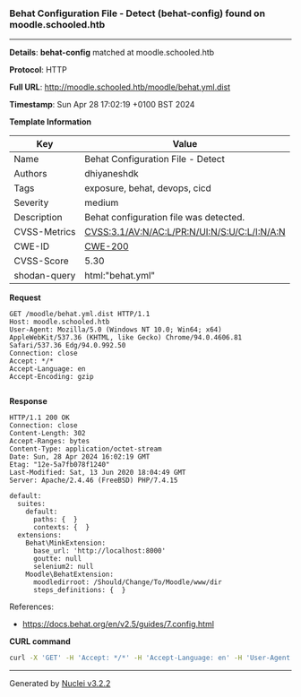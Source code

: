 ### Behat Configuration File  - Detect (behat-config) found on moodle.schooled.htb

----
**Details**: **behat-config** matched at moodle.schooled.htb

**Protocol**: HTTP

**Full URL**: http://moodle.schooled.htb/moodle/behat.yml.dist

**Timestamp**: Sun Apr 28 17:02:19 +0100 BST 2024

**Template Information**

| Key | Value |
| --- | --- |
| Name | Behat Configuration File  - Detect |
| Authors | dhiyaneshdk |
| Tags | exposure, behat, devops, cicd |
| Severity | medium |
| Description | Behat configuration file was detected. |
| CVSS-Metrics | [CVSS:3.1/AV:N/AC:L/PR:N/UI:N/S:U/C:L/I:N/A:N](https://www.first.org/cvss/calculator/3.1#CVSS:3.1/AV:N/AC:L/PR:N/UI:N/S:U/C:L/I:N/A:N) |
| CWE-ID | [CWE-200](https://cwe.mitre.org/data/definitions/200.html) |
| CVSS-Score | 5.30 |
| shodan-query | html:"behat.yml" |

**Request**
```http
GET /moodle/behat.yml.dist HTTP/1.1
Host: moodle.schooled.htb
User-Agent: Mozilla/5.0 (Windows NT 10.0; Win64; x64) AppleWebKit/537.36 (KHTML, like Gecko) Chrome/94.0.4606.81 Safari/537.36 Edg/94.0.992.50
Connection: close
Accept: */*
Accept-Language: en
Accept-Encoding: gzip


```

**Response**
```http
HTTP/1.1 200 OK
Connection: close
Content-Length: 302
Accept-Ranges: bytes
Content-Type: application/octet-stream
Date: Sun, 28 Apr 2024 16:02:19 GMT
Etag: "12e-5a7fb078f1240"
Last-Modified: Sat, 13 Jun 2020 18:04:49 GMT
Server: Apache/2.4.46 (FreeBSD) PHP/7.4.15

default:
  suites:
    default:
      paths: {  }
      contexts: {  }
  extensions:
    Behat\MinkExtension:
      base_url: 'http://localhost:8000'
      goutte: null
      selenium2: null
    Moodle\BehatExtension:
      moodledirroot: /Should/Change/To/Moodle/www/dir
      steps_definitions: {  }

```

References: 
- https://docs.behat.org/en/v2.5/guides/7.config.html

**CURL command**
```sh
curl -X 'GET' -H 'Accept: */*' -H 'Accept-Language: en' -H 'User-Agent: Mozilla/5.0 (Windows NT 10.0; Win64; x64) AppleWebKit/537.36 (KHTML, like Gecko) Chrome/94.0.4606.81 Safari/537.36 Edg/94.0.992.50' 'http://moodle.schooled.htb/moodle/behat.yml.dist'
```

----

Generated by [Nuclei v3.2.2](https://github.com/projectdiscovery/nuclei)